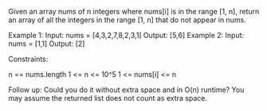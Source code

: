 Given an array nums of n integers where nums[i] is in the range [1, n],
return an array of all the integers in the range [1, n] that do not appear in
nums.


Example 1:
Input: nums = [4,3,2,7,8,2,3,1]
Output: [5,6]
Example 2:
Input: nums = [1,1]
Output: [2]


Constraints:


n == nums.length
1 <= n <= 10^5
1 <= nums[i] <= n



Follow up: Could you do it without extra space and in O(n) runtime? You may
assume the returned list does not count as extra space.



